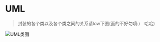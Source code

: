 # UML


> 封装的各个类以及各个类之间的关系请low下图(画的不好勿喷:)　哈哈)


![UML类图](http://on-img.com/chart_image/5ac20265e4b04a5e96108055.png)
